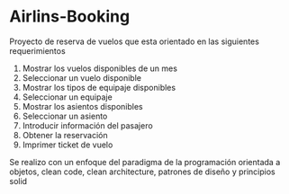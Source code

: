 # Airlins-Booking
Proyecto de reserva de vuelos que esta orientado en las siguientes requerimientos

1. Mostrar los vuelos disponibles de un mes
2. Seleccionar un vuelo disponible
3. Mostrar los tipos de equipaje disponibles
4. Seleccionar un equipaje
5. Mostrar los asientos disponibles
6. Seleccionar un asiento
7. Introducir información del pasajero
8. Obtener la reservación
9. Imprimer ticket de vuelo

Se realizo con un enfoque del paradigma de la programación orientada a objetos, clean code, clean architecture, patrones de diseño y principios solid
